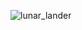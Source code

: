 ![lunar_lander](https://github.com/berfinncicek/Gym-Lunar-Lander-V2/assets/107148931/aafc9039-03ce-4fe1-ab2b-b39c3a5b2cc6)
